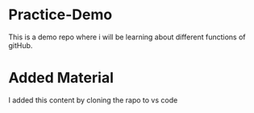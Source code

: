 # Practice-Demo
This is a demo repo where i will be learning about different functions of gitHub.
# Added Material
I added this content by cloning the rapo to vs code
